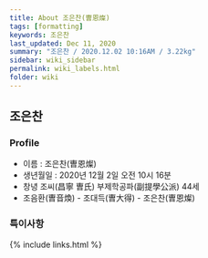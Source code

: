 ```yaml
---
title: About 조은찬(曺恩燦)
tags: [formatting]
keywords: 조은찬
last_updated: Dec 11, 2020
summary: "조은찬 / 2020.12.02 10:16AM / 3.22kg"
sidebar: wiki_sidebar
permalink: wiki_labels.html
folder: wiki
---
```


## 조은찬
### Profile

- 이름 : 조은찬(曺恩燦)
- 생년월일 : 2020년 12월 2일 오전 10시 16분
- 창녕 조씨(昌寧 曺氏) 부제학공파(副提學公派) 44세
- 조음환(曺音煥) - 조대득(曺大得) - 조은찬(曺恩燦)

### 특이사항



{% include links.html %}